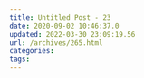 ```yaml
---
title: Untitled Post - 23
date: 2020-09-02 10:46:37.0
updated: 2022-03-30 23:09:19.56
url: /archives/265.html
categories: 
tags: 
---
```


